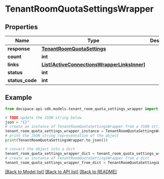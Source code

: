 # TenantRoomQuotaSettingsWrapper

## Properties

Name | Type | Description | Notes
------------ | ------------- | ------------- | -------------
**response** | [**TenantRoomQuotaSettings**](TenantRoomQuotaSettings.md) |  | [optional] 
**count** | **int** |  | [optional] 
**links** | [**List[ActiveConnectionsWrapperLinksInner]**](ActiveConnectionsWrapperLinksInner.md) |  | [optional] 
**status** | **int** |  | [optional] 
**status_code** | **int** |  | [optional] 

## Example

```python
from docspace-api-sdk.models.tenant_room_quota_settings_wrapper import TenantRoomQuotaSettingsWrapper

# TODO update the JSON string below
json = "{}"
# create an instance of TenantRoomQuotaSettingsWrapper from a JSON string
tenant_room_quota_settings_wrapper_instance = TenantRoomQuotaSettingsWrapper.from_json(json)
# print the JSON string representation of the object
print(TenantRoomQuotaSettingsWrapper.to_json())

# convert the object into a dict
tenant_room_quota_settings_wrapper_dict = tenant_room_quota_settings_wrapper_instance.to_dict()
# create an instance of TenantRoomQuotaSettingsWrapper from a dict
tenant_room_quota_settings_wrapper_from_dict = TenantRoomQuotaSettingsWrapper.from_dict(tenant_room_quota_settings_wrapper_dict)
```
[[Back to Model list]](../README.md#documentation-for-models) [[Back to API list]](../README.md#documentation-for-api-endpoints) [[Back to README]](../README.md)


